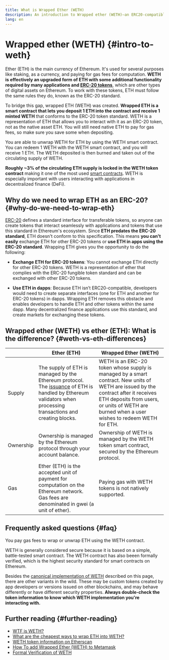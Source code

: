 ```yaml
---
title: What is Wrapped Ether (WETH)
description: An introduction to Wrapped ether (WETH)—an ERC20-compatible wrapper for ether (ETH). 
lang: en
---
```


# Wrapped ether (WETH) {#intro-to-weth}

Ether (ETH) is the main currency of Ethereum. It's used for several purposes like staking, as a currency, and paying for gas fees for computation. **WETH is effectively an upgraded form of ETH with some additional functionality required by many applications and [ERC-20 tokens](/glossary/#erc-20)**, which are other types of digital assets on Ethereum. To work with these tokens, ETH must follow the same rules they do, known as the ERC-20 standard.

To bridge this gap, wrapped ETH (WETH) was created. **Wrapped ETH is a smart contract that lets you deposit 1 ETH into the contract and receive 1 minted WETH** that conforms to the ERC-20 token standard. WETH is a representation of ETH that allows you to interact with it as an ERC-20 token, not as the native asset ETH. You will still need native ETH to pay for gas fees, so make sure you save some when depositing. 

You are able to unwrap WETH for ETH by using the WETH smart contract. You can redeem 1 WETH with the WETH smart contract, and you will receive 1 ETH. The WETH deposited is then burned and taken out of the circulating supply of WETH.

**Roughly ~3% of the circulating ETH supply is locked in the WETH token contract** making it one of the most used [smart contracts](/glossary/#smart-contract). WETH is especially important with users interacting with applications in decentralized finance (DeFi).

## Why do we need to wrap ETH as an ERC-20? {#why-do-we-need-to-wrap-eth} 

[ERC-20](/developers/docs/standards/tokens/erc-20/) defines a standard interface for transferable tokens, so anyone can create tokens that interact seamlessly with applications and tokens that use this standard in Ethereum's ecosystem. Since **ETH predates the ERC-20 standard**, ETH doesn't conform to this specification. This means **you can't easily** exchange ETH for other ERC-20 tokens or **use ETH in apps using the ERC-20 standard**. Wrapping ETH gives you the opportunity to do the following:

- **Exchange ETH for ERC-20 tokens**: You cannot exchange ETH directly for other ERC-20 tokens. WETH is a representation of ether that complies with the ERC-20 fungible token standard and can be exchanged with other ERC-20 tokens. 

- **Use ETH in dapps**: Because ETH isn’t ERC20-compatible, developers would need to create separate interfaces (one for ETH and another for ERC-20 tokens) in dapps. Wrapping ETH removes this obstacle and enables developers to handle ETH and other tokens within the same dapp. Many decentralized finance applications use this standard, and create markets for exchanging these tokens.

## Wrapped ether (WETH) vs ether (ETH): What is the difference? {#weth-vs-eth-differences}


|            | **Ether (ETH)**                                                                                                                                                                                                                 | **Wrapped Ether (WETH)**                                                                                                                                                                                                                                                                                    |
|------------|-----------------------------------------------------------------------------------------------------------------------------------------------------------------------------------------------------------------------------|---------------------------------------------------------------------------------------------------------------------------------------------------------------------------------------------------------------------------------------------------------------------------------------------------------|
| Supply     | The supply of ETH is managed by the Ethereum protocol. The [issuance](/roadmap/merge/issuance) of ETH is handled by Ethereum validators when processing transactions and creating blocks.                           | WETH is an ERC-20 token whose supply is managed by a smart contract. New units of WETH are issued by the contract after it receives ETH deposits from users, or units of WETH are burned when a user wishes to redeem WETH for ETH.                                                                                                                                        |
| Ownership  | Ownership is managed by the Ethereum protocol through your account balance.  | Ownership of WETH is managed by the WETH token smart contract, secured by the Ethereum protocol.                                                                                                                                         |
| Gas        | Ether (ETH) is the accepted unit of payment for computation on the Ethereum network. Gas fees are denominated in gwei (a unit of ether).                                                                                    | Paying gas with WETH tokens is not natively supported.                                                                                                                                                                                              |

## Frequently asked questions {#faq}
 
<ExpandableCard title="Do you pay to wrap/unwrap ETH?" eventCategory="/wrapped-ether" eventName="clicked Do you pay to wrap/unwrap ETH?">

You pay gas fees to wrap or unwrap ETH using the WETH contract.

</ExpandableCard>

<ExpandableCard title="Is WETH safe?" eventCategory="/wrapped-ether" eventName="clicked Is WETH safe?">

WETH is generally considered secure because it is based on a simple, battle-tested smart contract. The WETH contract has also beeen formally verified, which is the highest security standard for smart contracts on Ethereum.

</ExpandableCard>

<ExpandableCard title="Why am I seeing different WETH tokens?" eventCategory="/wrapped-ether" eventName="clicked Why am I seeing different WETH tokens?">

Besides the [canonical implementation of WETH](https://etherscan.io/token/0xc02aaa39b223fe8d0a0e5c4f27ead9083c756cc2) described on this page, there are other variants in the wild. These may be custom tokens created by app developers or versions issued on other blockchains, and may behave differently or have different security properties. **Always double-check the token information to know which WETH implementation you're interacting with.**

</ExpandableCard>

## Further reading {#further-reading}

- [WTF is WETH?](https://weth.io/)
- [What are the cheapest ways to wrap ETH into WETH?](https://medium.com/@therugpush/cheapest-way-to-wrap-eth-into-weth-446cf1ddccf7) 
- [WETH token information on Etherscan](https://etherscan.io/token/0xc02aaa39b223fe8d0a0e5c4f27ead9083c756cc2)
- [How To add Wrapped Ether (WETH) to Metamask](https://isitcrypto.com/add-weth-to-metamask/)
- [Formal Verification of WETH](https://zellic.io/blog/formal-verification-weth)
